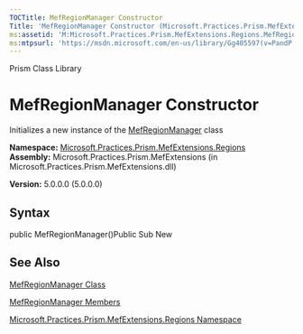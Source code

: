 ```yaml
---
TOCTitle: MefRegionManager Constructor
Title: 'MefRegionManager Constructor (Microsoft.Practices.Prism.MefExtensions.Regions)'
ms:assetid: 'M:Microsoft.Practices.Prism.MefExtensions.Regions.MefRegionManager.\#ctor'
ms:mtpsurl: 'https://msdn.microsoft.com/en-us/library/Gg405597(v=PandP.50)'
---
```


Prism Class Library

MefRegionManager Constructor
============================

Initializes a new instance of the [MefRegionManager](https://msdn.microsoft.com/t:microsoft.practices.prism.mefextensions.regions.mefregionmanager) class

**Namespace:** [Microsoft.Practices.Prism.MefExtensions.Regions](https://msdn.microsoft.com/n:microsoft.practices.prism.mefextensions.regions)
**Assembly:** Microsoft.Practices.Prism.MefExtensions (in Microsoft.Practices.Prism.MefExtensions.dll)

**Version:** 5.0.0.0 (5.0.0.0)

## Syntax


public MefRegionManager()Public Sub New

See Also
--------


[MefRegionManager Class](https://msdn.microsoft.com/t:microsoft.practices.prism.mefextensions.regions.mefregionmanager)

[MefRegionManager Members](https://msdn.microsoft.com/allmembers.t:microsoft.practices.prism.mefextensions.regions.mefregionmanager)

[Microsoft.Practices.Prism.MefExtensions.Regions Namespace](https://msdn.microsoft.com/n:microsoft.practices.prism.mefextensions.regions)
